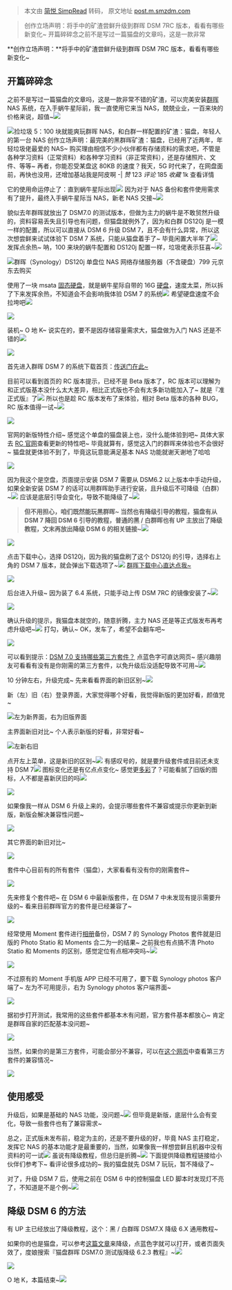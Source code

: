 > 本文由 [简悦 SimpRead](http://ksria.com/simpread/) 转码， 原文地址 [post.m.smzdm.com](https://post.m.smzdm.com/p/aenv2ddk/?send_by=3547620770&invite_code=zdm4ptnapkinv&zdm_ss=iOS_3547620770_&from=other)

> 创作立场声明：将手中的矿渣尝鲜升级到群晖 DSM&nbsp;7RC 版本，看看有哪些新变化~ 开篇碎碎念之前不是写过一篇猫盘的文章吗，这是一款非常

**创作立场声明：**将手中的矿渣尝鲜升级到群晖 DSM 7RC 版本，看看有哪些新变化~

开篇碎碎念
-----

之前不是写过一篇猫盘的文章吗，这是一款非常不错的矿渣，可以完美安装[群晖](https://pinpai.m.smzdm.com/2315/) NAS 系统，在入手蜗牛星际前，我一直使用它来当 NAS，兢兢业业，一百来块的价格来说，超值~![](https://res.smzdm.com/images/emotions/22.png)

![](http://a.zdmimg.com/202105/30/60b394a4c236c5452.jpg_a200.jpg)捡垃圾 5：100 块就能爽玩群晖 NAS，和白群一样配置的矿渣：猫盘，年轻人的第一台 NAS 创作立场声明：最完美的黑群晖矿渣：猫盘，已经用了近两年，年轻垃圾佬最爱的 NAS~ 购买理由相信不少小伙伴都有存储资料的需求吧，不管是各种学习资料（正常资料）和各种学习资料（非正常资料），还是存储照片、文件、等等~ 再者，你能忍受某盘这 80KB 的速度？我天，5G 时代来了，在网盘面前，再快也没用，还增加基站我是阿皮啊 -| _赞_ 123 _评论_ 185 _收藏_ 1k 查看详情

它的使用命运停止了：直到蜗牛星际出现![](https://res.smzdm.com/images/emotions/22.png) 因为对于 NAS 备份和套件使用需求有了提升，最终入手蜗牛星际当 NAS，新老 NAS 交接~![](https://res.smzdm.com/images/emotions/23.png)

貌似去年群晖就放出了 DSM7.0 的测试版本，但做为主力的蜗牛是不敢贸然升级的，资料容易丢失且引导也有问题，但猫盘就例外了，因为和白群 DS120j 是一模一样的配置，所以可以直接从 DSM 6 升级 DSM 7，且不会有什么异常，所以这次想尝鲜来试试体验下 DSM 7 系统，只能从猫盘着手了~ 毕竟闲置大半年了![](https://res.smzdm.com/images/emotions/22.png) 发挥点余热~ 呐，100 来块的蜗牛配置和 DS120j 配置一样，垃圾佬表示狂喜~![](https://res.smzdm.com/images/emotions/22.png)

![](http://qna.smzdm.com/202106/23/60d31a7a7d5563048.jpg_a200.jpg)群晖（Synology）DS120j 单盘位 NAS 网络存储服务器（不含硬盘）799 元京东去购买

使用了一块 msata [固态硬盘](https://m.smzdm.com/fenlei/gutaiyingpan/)，就是蜗牛星际自带的 16G [硬盘](https://m.smzdm.com/fenlei/yingpan/)，速度太菜，所以拆了下来发挥余热，不知道会不会影响我体验 DSM 7 的系统![](https://res.smzdm.com/images/emotions/23.png) 希望硬盘速度不会拉垮吧![](https://res.smzdm.com/images/emotions/22.png)

![](https://am.zdmimg.com/202106/23/60d319846e85a9545.jpg_e600.jpg)

装机~ O 地 K~ 说实在的，要不是因存储容量需求大，猫盘做为入门 NAS 还是不错的![](https://res.smzdm.com/images/emotions/22.png)

![](https://qnam.smzdm.com/202106/23/60d31a47bae868239.jpg_e600.jpg)

首先进入群晖 DSM 7 的系统下载首页：[传送门在此~](https://www.synology.cn/zh-cn/beta/DSM70Beta)

目前可以看到首页的 RC 版本提示，已经不是 Beta 版本了，RC 版本可以理解为和正式版基本没什么太大差异，相比正式版也不会有太多新功能加入了~ 就是『准正式版』了![](https://res.smzdm.com/images/emotions/22.png) 所以也是趁 RC 版本发布了来体验，相对 Beta 版本的各种 BUG，RC 版本值得一试~![](https://res.smzdm.com/images/emotions/23.png)

![](https://qnam.smzdm.com/202106/23/60d32825bd3d92145.png_e600.jpg)

官网的新版特性介绍~ 感觉这个单盘的猫盘装上也，没什么能体验到吧~ 具体大家去 [RC 官网](https://www.synology.cn/zh-cn/beta/DSM70Beta)查看更新的特性吧~ 毕竟就算有，感觉这入门的群晖来体验也不会很好~ 猫盘就更体验不到了，毕竟这玩意能满足基本 NAS 功能就谢天谢地了哈哈

![](https://am.zdmimg.com/202106/23/60d34bf6156213611.png_e600.jpg)

因为我这个是空盘，页面提示安装 DSM 7 需要从 DSM6.2 以上版本中手动升级，如果全新安装 DSM 7 的话可以用群晖助手进行安装，且升级后不可降级（白群）~![](https://res.smzdm.com/images/emotions/22.png) 应该是底层引导会变化，导致不能降级了~![](https://res.smzdm.com/images/emotions/22.png)

> **但不用担心，咱们既然能玩黑群晖~ 当然也有降级引导的教程，猫盘有从 DSM 7 降回 DSM 6 引导的教程，普通的黑 / 白群晖也有 UP 主放出了降级教程，文末再放出降级 DSM 6 的相关链接~**![](https://res.smzdm.com/images/emotions/22.png)

![](https://qnam.smzdm.com/202106/23/60d32aa7778727879.png_e600.jpg)

点击下载中心，选择 DS120j，因为我的猫盘刷了这个 DS120j 的引导，选择右上角的 DSM 7 版本，就会弹出下载选项了~![](https://res.smzdm.com/images/emotions/22.png) [群晖下载中心直达点我~](https://www.synology.cn/zh-cn/support/download)

![](https://qnam.smzdm.com/202106/23/60d32e7a272e9696.jpg_e600.jpg)

后台进入升级~ 因为装了 6.4 系统，只能手动上传 DSM 7RC 的镜像安装了~![](https://res.smzdm.com/images/emotions/24.png)

![](https://qnam.smzdm.com/202106/23/60d32f2862bee7817.png_e600.jpg)

确认升级的提示，我猫盘本就空的，随意折腾，主力 NAS 还是等正式版发布再考虑升级吧~![](https://res.smzdm.com/images/emotions/23.png) 打勾，确认~ OK，发车了，希望不会翻车吧~

![](https://qnam.smzdm.com/202106/23/60d330434cfc94608.jpg_e600.jpg)

可以看到提示：[DSM 7.0 支持哪些第三方套件？](https://kb.synology.cn/zh-cn/DSM/tutorial/supported_third_party_packages_beta) 点蓝色字可直达网页~ 感兴趣朋友可看看有没有是你刚需的第三方套件，以免升级后没适配导致不可用~![](https://res.smzdm.com/images/emotions/23.png)

10 分钟左右，升级完成~ 先来看看界面的新旧区别~![](https://res.smzdm.com/images/emotions/24.png)

新（左）旧（右）登录界面，大家觉得哪个好看，我觉得新版的更加好看，颜值党~

![](https://qnam.smzdm.com/202106/23/60d3469e75c482127.jpg_e600.jpg)左为新界面，右为旧版界面

主界面新旧对比~ 个人表示新版的好看，非常好看~

![](https://qnam.smzdm.com/202106/23/60d347e8229325586.jpg_e600.jpg)左新右旧

点开左上菜单，这是新旧的区别~![](https://res.smzdm.com/images/emotions/22.png) 有感叹号的，就是要升级套件或目前还未支持 DSM 7![](https://res.smzdm.com/images/emotions/24.png) 图标变化还是有亿点点变化~ 感觉更[多彩](https://pinpai.m.smzdm.com/1759/)了？可能看腻了旧版的图标，人不都是喜新厌旧的吗![](https://res.smzdm.com/images/emotions/24.png)

![](https://qnam.smzdm.com/202106/23/60d348da9aaf94886.jpg_e600.jpg)

如果像我一样从 DSM 6 升级上来的，会提示哪些套件不兼容或提示你更新到新版，新版会解决兼容性问题~

![](https://qnam.smzdm.com/202106/23/60d3484d974954163.png_e600.jpg)

其它界面的新旧对比~

![](https://qnam.smzdm.com/202106/23/60d34a08e883b7004.jpg_e600.jpg)

套件中心目前有的所有套件（猫盘），大家看看有没有你的刚需套件~

![](https://qnam.smzdm.com/202106/23/60d350742c5138223.gif_e600.jpg)

先来修复个套件吧~ 在 DSM 6 中最新版套件，在 DSM 7 中未发现有提示需要升级的~ 看来目前群晖官方的套件是已经兼容了~

![](https://am.zdmimg.com/202106/23/60d34985e346e5022.png_e600.jpg)

经常使用 Moment 套件进行[相册](https://m.smzdm.com/fenlei/xiangce/)备份，DSM 7 的 Synology Photos 套件就是旧版的 Photo Statio 和 Moments 合二为一的结果~ 之前我也有点搞不清 Photo Statio 和 Moments 的区别，感觉定位有点相冲突吗~![](https://res.smzdm.com/images/emotions/23.png)

![](https://qnam.smzdm.com/202106/23/60d351b5d96eb9784.png_e600.jpg)

不过原有的 Moment 手机版 APP 已经不可用了，要下载 Synology photos 客户端了~ 左为不可用提示，右为 Synology photos 客户端界面~

![](https://qnam.smzdm.com/202106/23/60d354dc6c60c8570.jpg_e600.jpg)

据初步打开测试，我常用的这些套件都基本木有问题，官方套件基本都放心~ 肯定是群晖自家的匹配基本没问题~

![](https://qnam.smzdm.com/202106/23/60d352f49dd6b6135.png_e600.jpg)

当然，如果你的是第三方套件，可能会部分不兼容，可以在[这个网页](https://kb.synology.cn/zh-cn/DSM/tutorial/supported_third_party_packages_beta)中查看第三方套件的兼容情况~

![](https://qnam.smzdm.com/202106/23/60d354fc9cd5e3671.png_e600.jpg)

使用感受
----

升级后，如果是基础的 NAS 功能，没问题~![](https://res.smzdm.com/images/emotions/22.png) 但毕竟是新版，底层什么会有变化，导致一些套件也有了兼容需求~

总之，正式版未发布前，稳定为主的，还是不要升级的好，毕竟 NAS 主打稳定，发挥它 NAS 的基本功能才是最重要的，当然，如果像我一样想尝鲜且机器中没有资料的可一试![](https://res.smzdm.com/images/emotions/22.png) 虽说有降级教程，但总归是折腾~![](https://res.smzdm.com/images/emotions/23.png) 下面提供降级教程链接给小伙伴们参考下~ 看评论很多成功的~ 我的猫盘就先 DSM 7 玩玩，暂不降级了~

对了，升级 DSM 7 后，使用之前在 DSM 6 中的控制猫盘 LED 脚本时发现灯不亮了，不知道是不是个例~![](https://res.smzdm.com/images/emotions/22.png)

降级 DSM 6 的方法
------------

  
有 UP 主已经放出了降级教程，这个：黑 / 白群晖 DSM7.X 降级 6.X 通用教程~

  
如果你的也是猫盘，可以参考[这篇文章](http://www.dwf135.cn/1149.html)来降级，点蓝色字就可以打开，或者页面失效了，度娘搜索『猫盘群晖 DSM7.0 测试版降级 6.2.3 教程』~![](https://res.smzdm.com/images/emotions/22.png)

![](https://qnam.smzdm.com/202106/23/60d352843a4aa1410.png_e600.jpg)

O 地 K，本篇结束~![](https://res.smzdm.com/images/emotions/22.png)